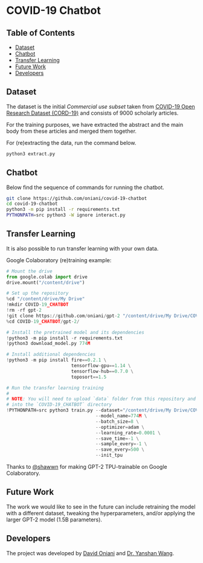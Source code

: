 # COVID-19 Chatbot

## Table of Contents

- [Dataset](#dataset)
- [Chatbot](#chatbot)
- [Transfer Learning](#transfer-learning)
- [Future Work](#future-work)
- [Developers](#developers)

## Dataset

The dataset is the initial _Commercial use subset_ taken from
[COVID-19 Open Research Dataset (CORD-19)](https://pages.semanticscholar.org/coronavirus-research)
and consists of 9000 scholarly articles.

For the training purposes, we have extracted the abstract and the main body from
these articles and merged them together.

For (re)extracting the data, run the command below.

```sh
python3 extract.py
```

## Chatbot

Below find the sequence of commands for running the chatbot.

```sh
git clone https://github.com/oniani/covid-19-chatbot
cd covid-19-chatbot
python3 -m pip install -r requirements.txt
PYTHONPATH=src python3 -W ignore interact.py
```

## Transfer Learning

It is also possible to run transfer learning with your own data.

Google Colaboratory (re)training example:

```python
# Mount the drive
from google.colab import drive
drive.mount("/content/drive")

# Set up the repository
%cd "/content/drive/My Drive"
!mkdir COVID-19_CHATBOT
!rm -rf gpt-2
!git clone https://github.com/oniani/gpt-2 "/content/drive/My Drive/COVID-19_CHATBOT/gpt-2/"
%cd COVID-19_CHATBOT/gpt-2/

# Install the pretrained model and its dependencies
!python3 -m pip install -r requirements.txt
!python3 download_model.py 774M

# Install additional dependencies
!python3 -m pip install fire==0.2.1 \
                        tensorflow-gpu==1.14 \
                        tensorflow-hub==0.7.0 \
                        toposort==1.5

# Run the transfer learning training
#
# NOTE: You will need to upload `data` folder from this repository and put it
# into the `COVID-19_CHATBOT` directory
!PYTHONPATH=src python3 train.py --dataset="/content/drive/My Drive/COVID-19_CHATBOT/data" \
                                 --model_name=774M \
                                 --batch_size=8 \
                                 --optimizer=adam \
                                 --learning_rate=0.0001 \
                                 --save_time=-1 \
                                 --sample_every=-1 \
                                 --save_every=500 \
                                 --init_tpu
```

Thanks to [@shawwn](https://github.com/shawwn) for making GPT-2 TPU-trainable
on Google Colaboratory.

## Future Work

The work we would like to see in the future can include retraining the model
with a different dataset, tweaking the hyperparameters, and/or applying the
larger GPT-2 model (1.5B parameters).

## Developers

The project was developed by [David Oniani](https://github.com/oniani) and [Dr. Yanshan Wang](https://github.com/yanshanwang).
